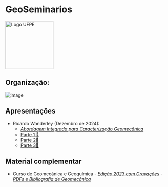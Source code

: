 # GeoSeminarios
<img src="https://github.com/user-attachments/assets/7b34ba8d-08f0-4853-8dcc-a753a7b0876a" alt="Logo UFPE" style="height: 150px"/>

## Organização:

![image](https://github.com/user-attachments/assets/8a1e2e96-f0cd-463d-8c1e-7970aaa8f7ab)

## Apresentações

- Ricardo Wanderley (Dezembro de 2024):
  - [_Abordagem Integrada para Caracterização Geomecânica_](https://drive.google.com/file/d/13Y1XYgtEKku0k2MMthQIf9dPwCBfPYul/view?usp=sharing)
  - [Parte 1 🎦](https://drive.google.com/file/d/1nrsL2VdZi5QMd-7A6UXuRZ3gj_8ECtix/view?usp=sharing)
  - [Parte 2🎦](https://drive.google.com/file/d/1E8bGVedPjoPx69NKFwQ3JuIl71x6C2v-/view?usp=sharing)
  - [Parte 3🎦](https://drive.google.com/file/d/1Kp447E0hWQmawtmL9DE7RgeBLOdsOFiV/view?usp=sharing)

## Material complementar

- Curso de Geomecânica e Geoquímica  -  [_Edição 2023 com Gravações_](https://github.com/leojnguimaraes/Modelagem_Hidrogeoquimica)  -  [_PDFs e Bibliografia de Geomecânica_](http://www.lmcg.ufpe.br/~leo/geomecanica/)
